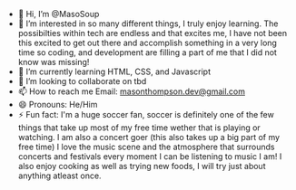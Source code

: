 - 👋 Hi, I’m @MasoSoup
- 👀 I’m interested in so many different things, I truly enjoy learning. The possibilties within tech are endless and that excites me, I have not been this excited to get out there and accomplish something in a very long time so coding, and development are filling a part of me that I did not know was missing! 
- 🌱 I’m currently learning HTML, CSS, and Javascript
- 💞️ I’m looking to collaborate on tbd
- 📫 How to reach me Email: masonthompson.dev@gmail.com
- 😄 Pronouns: He/Him
- ⚡ Fun fact: I'm a huge soccer fan, soccer is definitely one of the few things that take up most of my free time wether that is playing or watching. I am also a concert goer (this also takes up a big part of my free time) I love the music scene and the atmosphere that surrounds concerts and festivals every moment I can be listening to music I am! I also enjoy cooking as well as trying new foods, I will try just about anything atleast once. 

<!---
MasoSoup/MasoSoup is a ✨ special ✨ repository because its `README.md` (this file) appears on your GitHub profile.
You can click the Preview link to take a look at your changes.
--->

